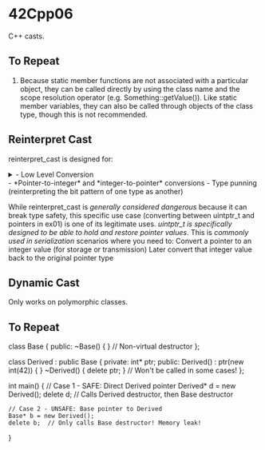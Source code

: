 # 42Cpp06
C++ casts.

## To Repeat
1. Because static member functions are not associated with a particular object, they can be called directly by using the class name and the scope resolution operator (e.g. Something::getValue()). Like static member variables, they can also be called through objects of the class type, though this is not recommended.

## Reinterpret Cast
reinterpret_cast is designed for:
<details>
<summary>- Low Level Conversion</summary>
- They operate at the bit/byte level
- No data transformation occurs
- The binary representation stays exactly the same
- They can be potentially unsafe if misused
- They are platform-dependent
- They bypass the type system's safety checks
</details>
- *Pointer-to-integer* and *integer-to-pointer* conversions
- Type punning (reinterpreting the bit pattern of one type as another)

While reinterpret_cast is *generally considered dangerous* because it can break type safety, this specific use case (converting between uintptr_t and pointers in ex01) is one of its legitimate uses. 
*uintptr_t is specifically designed to be able to hold and restore pointer values*.
This is *commonly used in serialization* scenarios where you need to:
Convert a pointer to an integer value (for storage or transmission)
Later convert that integer value back to the original pointer type

## Dynamic Cast
Only works on polymorphic classes. 

## To Repeat

class Base {
    public:
        ~Base() { }  // Non-virtual destructor
};

class Derived : public Base {
    private:
        int* ptr;
    public:
        Derived() : ptr(new int(42)) { }
        ~Derived() { delete ptr; }  // Won't be called in some cases!
};

int main() {
    // Case 1 - SAFE: Direct Derived pointer
    Derived* d = new Derived();
    delete d;  // Calls Derived destructor, then Base destructor

    // Case 2 - UNSAFE: Base pointer to Derived
    Base* b = new Derived();
    delete b;  // Only calls Base destructor! Memory leak!
}


